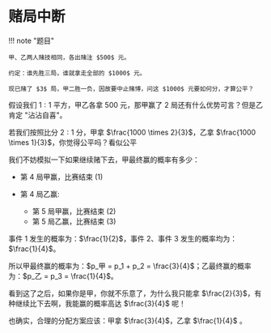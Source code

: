 # 赌局中断

!!! note "题目"

    甲、乙两人赌技相同，各出赌注 $500$ 元。
    
    约定：谁先胜三局，谁就拿走全部的 $1000$ 元。

    现已赌了 $3$ 局，甲二胜一负，因故要中止赌博，问这 $1000$ 元要如何分，才算公平？

假设我们 $1:1$ 平方，甲乙各拿 $500$ 元，那甲赢了 $2$ 局还有什么优势可言？但是乙肯定 "沾沾自喜"。

若我们按照比分 $2 : 1$ 分，甲拿 $\frac{1000 \times 2}{3}$，乙拿 $\frac{1000 \times 1}{3}$，你觉得公平吗？看似公平

我们不妨模拟一下如果继续赌下去，甲最终赢的概率有多少：

- 第 $4$ 局甲赢，比赛结束 (1)
- 第 $4$ 局乙赢:

    - 第 $5$ 局甲赢，比赛结束 (2)
    - 第 $5$ 局乙赢，比赛结束 (3)

事件 $1$ 发生的概率为：$\frac{1}{2}$，事件 $2$、事件 $3$ 发生的概率均为：$\frac{1}{4}$。

所以甲最终赢的概率为：$p_甲 = p_1 + p_2 = \frac{3}{4}$；乙最终赢的概率为：$p_乙 = p_3 = \frac{1}{4}$。

看到这了之后，如果你是甲，你就不乐意了，为什么我只能拿 $\frac{2}{3}$，有种继续比下去啊，我能赢的概率高达 $\frac{3}{4}$ 呢！

也确实，合理的分配方案应该：甲拿 $\frac{3}{4}$，乙拿 $\frac{1}{4}$ 。